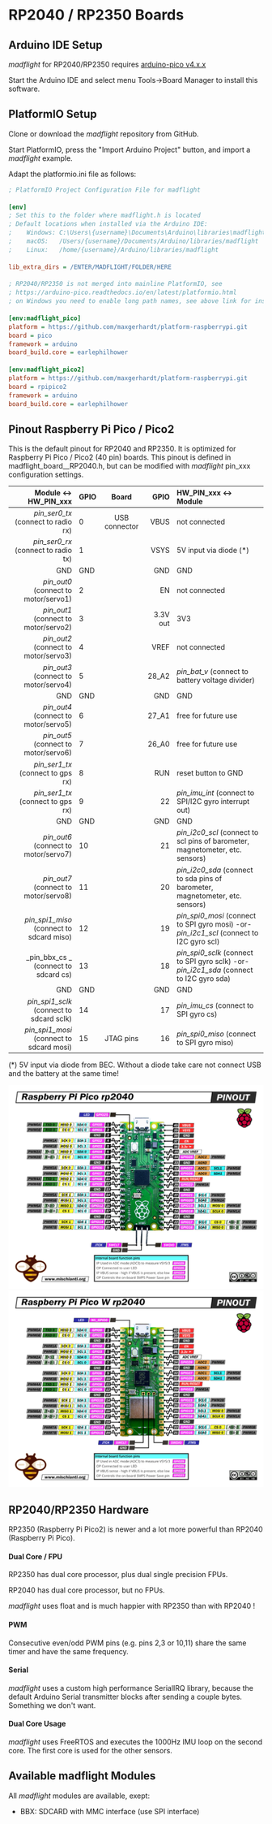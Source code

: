 # RP2040 / RP2350 Boards

## Arduino IDE Setup

_madflight_ for RP2040/RP2350 requires [arduino-pico v4.x.x](https://github.com/earlephilhower/arduino-pico)

Start the Arduino IDE and select menu Tools->Board Manager to install this software.

## PlatformIO Setup

Clone or download the _madflight_ repository from GitHub.

Start PlatformIO, press the "Import Arduino Project" button, and import a _madflight_ example.

Adapt the platformio.ini file as follows:

```ini
; PlatformIO Project Configuration File for madflight

[env]
; Set this to the folder where madflight.h is located
; Default locations when installed via the Arduino IDE:
;    Windows: C:\Users\{username}\Documents\Arduino\libraries\madflight
;    macOS:   /Users/{username}/Documents/Arduino/libraries/madflight
;    Linux:   /home/{username}/Arduino/libraries/madflight

lib_extra_dirs = /ENTER/MADFLIGHT/FOLDER/HERE

; RP2040/RP2350 is not merged into mainline PlatformIO, see 
; https://arduino-pico.readthedocs.io/en/latest/platformio.html
; on Windows you need to enable long path names, see above link for instructions

[env:madflight_pico]
platform = https://github.com/maxgerhardt/platform-raspberrypi.git
board = pico
framework = arduino
board_build.core = earlephilhower

[env:madflight_pico2]
platform = https://github.com/maxgerhardt/platform-raspberrypi.git
board = rpipico2
framework = arduino
board_build.core = earlephilhower
```

## Pinout Raspberry Pi Pico / Pico2

This is the default pinout for RP2040 and RP2350. It is optimized for Raspberry Pi Pico / Pico2 (40 pin) boards. This pinout is defined in madflight_board__RP2040.h, but can be modified with _madflight_ pin_xxx configuration settings.

| Module <-> HW_PIN_xxx | GPIO | Board | GPIO | HW_PIN_xxx <-> Module |
| --: | :-- | :--: | --: | :-- |
_pin_ser0_tx_ (connect to radio rx) | 0   | USB connector | VBUS     | not connected
_pin_ser0_rx_ (connect to radio tx) | 1   |               | VSYS     | 5V input via diode (*)
GND | GND |               | GND      | GND
_pin_out0_ (connect to motor/servo1) | 2   |               | EN       | not connected
_pin_out1_ (connect to motor/servo2) | 3   |               | 3.3V out | 3V3
_pin_out2_ (connect to motor/servo3) | 4   |               | VREF     | not connected
_pin_out3_ (connect to motor/servo4) | 5   |               | 28_A2    | _pin_bat_v_ (connect to battery voltage divider)
GND | GND |               | GND      | GND
_pin_out4_ (connect to motor/servo5) | 6   |               | 27_A1    | free for future use
_pin_out5_ (connect to motor/servo6) | 7   |               | 26_A0    | free for future use
_pin_ser1_tx_ (connect to gps rx)  | 8   |               | RUN      | reset button to GND
_pin_ser1_tx_ (connect to gps rx) | 9   |               | 22       | _pin_imu_int_ (connect to SPI/I2C gyro interrupt out)
GND | GND |               | GND      | GND
_pin_out6_ (connect to motor/servo7) | 10  |               | 21       | _pin_i2c0_scl_ (connect to scl pins of barometer, magnetometer, etc. sensors)
_pin_out7_ (connect to motor/servo8) | 11  |               | 20       | _pin_i2c0_sda_ (connect to sda pins of barometer, magnetometer, etc. sensors)
_pin_spi1_miso_ (connect to sdcard miso) | 12  |               | 19       | _pin_spi0_mosi_ (connect to SPI gyro mosi) -or- _pin_i2c1_scl_ (connect to I2C gyro scl) 
_pin_bbx_cs _ (connect to sdcard cs)| 13  |               | 18       |  _pin_spi0_sclk_ (connect to SPI gyro sclk) -or- _pin_i2c1_sda_ (connect to I2C gyro sda) 
GND | GND |               | GND      | GND
_pin_spi1_sclk_ (connect to sdcard sclk) | 14  |               | 17       | _pin_imu_cs_ (connect to SPI gyro cs)
_pin_spi1_mosi_ (connect to sdcard mosi) | 15  | JTAG pins     | 16       | _pin_spi0_miso_ (connect to SPI gyro miso)

(*) 5V input via diode from BEC. Without a diode take care not connect USB and the battery at the same time!

![](img/Raspberry-Pi-Pico-rp2040-pinout-mischianti.png)
![](img/Raspberry-Pi-Pico-W-rp2040-WiFi-pinout-mischianti.png)

## RP2040/RP2350 Hardware

RP2350 (Raspberry Pi Pico2) is newer and a lot more powerful than RP2040 (Raspberry Pi Pico).

#### Dual Core / FPU

RP2350 has dual core processor, plus dual single precision FPUs.

RP2040 has dual core processor, but no FPUs.

_madflight_ uses float and is much happier with RP2350 than with RP2040 !

#### PWM

Consecutive even/odd PWM pins (e.g. pins 2,3 or 10,11) share the same timer and have the same frequency.

#### Serial

_madflight_ uses a custom high performance SerialIRQ library, because the default Arduino Serial transmitter blocks after sending a couple bytes. Something we don't want.

#### Dual Core Usage

_madflight_ uses FreeRTOS and executes the 1000Hz IMU loop on the second core. The first core is used for the other sensors.

## Available madflight Modules

All _madflight_ modules are available, exept:

- BBX: SDCARD with MMC interface (use SPI interface)
